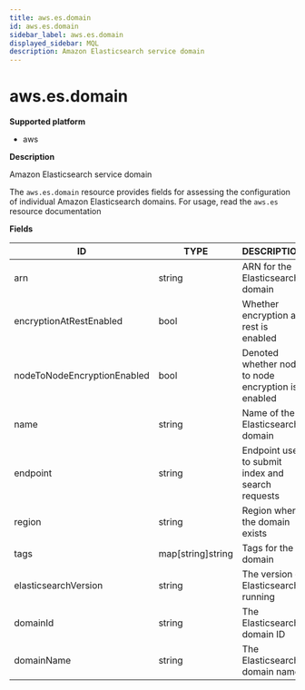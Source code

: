 ```yaml
---
title: aws.es.domain
id: aws.es.domain
sidebar_label: aws.es.domain
displayed_sidebar: MQL
description: Amazon Elasticsearch service domain
---
```


# aws.es.domain

**Supported platform**

- aws

**Description**

Amazon Elasticsearch service domain

The `aws.es.domain` resource provides fields for assessing the configuration of individual Amazon Elasticsearch domains. For usage, read the `aws.es` resource documentation

**Fields**

| ID                          | TYPE              | DESCRIPTION                                        |
| --------------------------- | ----------------- | -------------------------------------------------- |
| arn                         | string            | ARN for the Elasticsearch domain                   |
| encryptionAtRestEnabled     | bool              | Whether encryption at rest is enabled              |
| nodeToNodeEncryptionEnabled | bool              | Denoted whether node to node encryption is enabled |
| name                        | string            | Name of the Elasticsearch domain                   |
| endpoint                    | string            | Endpoint used to submit index and search requests  |
| region                      | string            | Region where the domain exists                     |
| tags                        | map[string]string | Tags for the domain                                |
| elasticsearchVersion        | string            | The version of Elasticsearch running               |
| domainId                    | string            | The Elasticsearch domain ID                        |
| domainName                  | string            | The Elasticsearch domain name                      |
